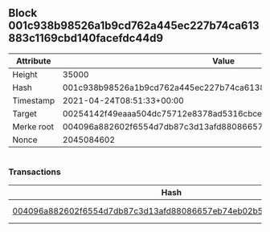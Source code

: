 ## Block 001c938b98526a1b9cd762a445ec227b74ca613883c1169cbd140facefdc44d9

Attribute | Value
--- | ---
Height | 35000
Hash | 001c938b98526a1b9cd762a445ec227b74ca613883c1169cbd140facefdc44d9
Timestamp | 2021-04-24T08:51:33+00:00
Target | 00254142f49eaaa504dc75712e8378ad5316cbcead634704b3734b6271167cc4
Merke root | 004096a882602f6554d7db87c3d13afd88086657eb74eb02b57fd6f85932d150
Nonce | 2045084602

```

```

### Transactions

Hash | Amount
--- | ---
[004096a882602f6554d7db87c3d13afd88086657eb74eb02b57fd6f85932d150](004096a882602f6554d7db87c3d13afd88086657eb74eb02b57fd6f85932d150.md) | 10.00000000 SKEPTI 

